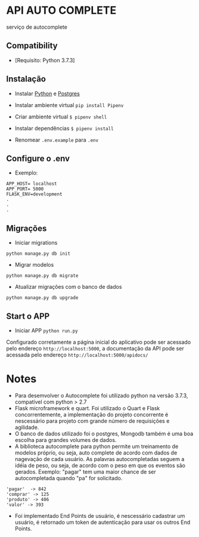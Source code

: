 # API AUTO COMPLETE
serviço de autocomplete

## Compatibility
* [Requisito: Python 3.7.3]

## Instalação
  - Instalar [Python](https://www.python.org/downloads/) e [Postgres](https://www.postgresql.org/) 
 
  - Instalar ambiente virtual `pip install Pipenv`
  - Criar ambiente virtual `$ pipenv shell` 
  - Instalar dependências  `$ pipenv install`

  - Renomear `.env.example` para `.env`

 ## Configure o .env
  - Exemplo:
```
APP_HOST= localhost
APP_PORT= 5000
FLASK_ENV=development
.
.
.
```

## Migrações
  - Iniciar migrations
```
python manage.py db init
```
  - Migrar modelos
```
python manage.py db migrate
```
  - Atualizar migrações com o banco de dados
```
python manage.py db upgrade
```

## Start o APP
  - Iniciar APP `python run.py`


Configurado corretamente a página inicial do aplicativo pode ser acessado pelo endereço `http://localhost:5000`, a documentação da API pode ser acessada pelo endereço `http://localhost:5000/apidocs/`


Notes
=================
 - Para desemvolver o Autocomplete foi utilizado python na versão 3.7.3, compatível com python > 2.7
 - Flask microframework e quart. Foi utilizado o Quart e Flask concorrentemente, a implementação do projeto
   concorrente é nescessário para projeto com grande número de requisições e agilidade.
 - O banco de dados utilizado foi o postgres, Mongodb também é uma boa escolha para grandes volumes de dados.
 - A biblioteca autocomplete para python permite um treinamento de modelos próprio, ou seja, auto complete de acordo com dados de nagevação de cada usuário. As palavras autocompletadas seguem a idéia de peso, ou seja, de acordo com o peso em que os eventos são gerados.
  Exemplo:  "pagar" tem uma maior chance de ser autocompletada quando "pa" for solicitado.
```
'pagar'  -> 842
'comprar' -> 125
'produto' -> 406
'valor' -> 393
```
 

  - Foi implementado End Points de usuário, é nescessário cadastrar um usuário, é retornado um token de autenticação para usar os outros End Points. 